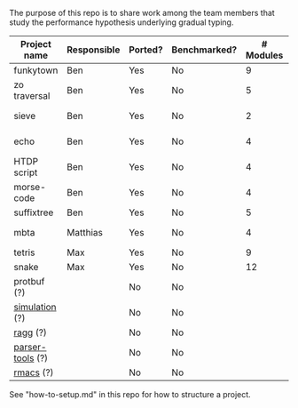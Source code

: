 
The purpose of this repo is to share work among the team members that study
the performance hypothesis underlying gradual typing.

| Project name          | Responsible | Ported? | Benchmarked? | # Modules | Module structure |
| --------------------- | ----------- | ------- | ------------ | --------- | ---------------- |
| funkytown             | Ben         | Yes     | No           | 9         | vine-like        |
| zo traversal          | Ben         | Yes     | No           | 5         | almost diamond   |
| sieve                 | Ben         | Yes     | No           | 2         | one chain        |
| echo                  | Ben         | Yes     | No           | 4         | directed diamond |
| HTDP script           | Ben         | Yes     | No           | 4         | triangle         |
| morse-code            | Ben         | Yes     | No           | 4         | vee              |
| suffixtree            | Ben         | Yes     | No           | 5         | line             |
| mbta                  | Matthias    | Yes     | No           | 4         | one chain        |
| tetris                | Max         | Yes     | No           | 9         | diamond          |
| snake                 | Max         | Yes     | No           | 12        | diamond          |
| protbuf (?)           |             | No      | No           |           |                  |
| [simulation][1] (?)   |             | No      | No           |           |                  |
| [ragg][2] (?)         |             | No      | No           |           |                  |
| [parser-tools][3] (?) |             | No      | No           |           |                  |
| [rmacs][4] (?)        |             | No      | No           |           |                  |

See "how-to-setup.md" in this repo for how to structure a project.

[1]: http://planet.racket-lang.org/display.ss?package=simulation.plt&owner=williams
[2]: https://github.com/jbclements/ragg/tree/master
[3]: https://github.com/racket/parser-tools
[4]: https://github.com/tonyg/rmacs
